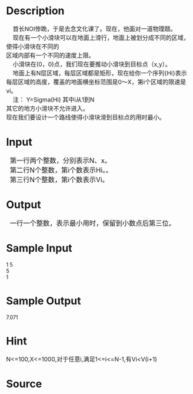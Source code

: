 
# Description

<div class="content"><p><span style="font-size: medium">    首长NOI惨跪，于是去念文化课了。现在，他面对一道物理题。<br/>
    现在有一个小滑块可以在地面上滑行，地面上被划分成不同的区域，使得小滑块在不同的<br/>
区域内部有一个不同的速度上限。<br/>
    小滑块在(0，0)点，我们现在要推动小滑块到目标点（x,y）。<br/>
    地面上有N层区域，每层区域都是矩形，现在给你一个序列{Hi}表示每层区域的高度，覆盖的地面横坐标范围是0～X，第i个区域的限速是vi。<br/>
    注： Y=Sigma(Hi) 其中i从1到N<br/>
其它的地方小滑块不允许进入。<br/>
现在我们要设计一个路线使得小滑块滑到目标点的用时最小。<br/>
</span></p></div>

# Input

<div class="content"><p><font size="4">  第一行两个整数，分别表示N、x。<br/>
  第二行N个整数，第i个数表示Hi。。<br/>
  第三行N个整数，第i个数表示Vi。<br/>
</font></p></div>

# Output

<div class="content"><p><font size="4">  一行一个整数，表示最小用时，保留到小数点后第三位。<br/>
</font></p></div>

# Sample Input

<div class="content"><span class="sampledata">1 5<br/>
5<br/>
1<br/>
</span></div>

# Sample Output

<div class="content"><span class="sampledata">7.071<br/>
</span></div>

# Hint

<div class="content"><p></p><p><span style="font-size: medium">N&lt;=100,X&lt;=1000,对于任意i,满足1&lt;=i&lt;=N-1,有Vi&lt;V(i+1)</span></p><p></p></div>

# Source

<div class="content"><p><a href="problemset.php?search="></a></p></div>


